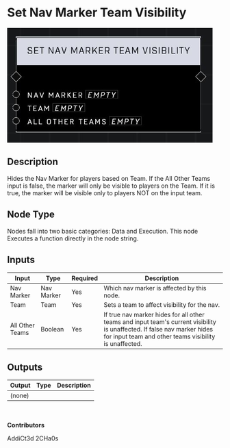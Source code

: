 # Set Nav Marker Team Visibility
![](../../../.gitbook/assets/set-nav-marker-team-visibility.JPG)
## Description
Hides the Nav Marker for players based on Team. If the All Other Teams input is false, the marker will only be visible to players on the Team. If it is true, the marker will be visible only to players NOT on the input team.

## Node Type
Nodes fall into two basic categories: Data and Execution. This node Executes a function directly in the node string.

## Inputs
| Input | Type | Required | Description |
|------------------|------------------|----------|--------------------------------------------------------------|
| Nav Marker | Nav Marker | Yes | Which nav marker is affected by this node. |
| Team | Team | Yes | Sets a team to affect visibility for the nav. |
| All Other Teams | Boolean | Yes | If true nav marker hides for all other teams and input team's current visibility is unaffected. If false nav marker hides for input team and other teams visibility is unaffected. |

## Outputs
| Output | Type | Description |
|------------------|------------------|--------------------------------------------------------------|
| (none) | | |

\
\
**Contributors**

AddiCt3d 2CHa0s